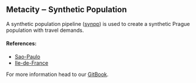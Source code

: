 ## Metacity ‒ Synthetic Population

A synthetic population pipeline ([synpp][1]) is used to create a synthetic Prague population with travel demands.

#### References:
- [Sao-Paulo][2]
- [Ile-de-France][3]

For more information head to our [GitBook][4].

[1]: https://github.com/eqasim-org/synpp "*synpp*"
[2]: https://github.com/eqasim-org/sao_paulo/blob/master/docs/howto.md
[3]: https://github.com/eqasim-org/ile-de-france
[4]: https://docs.metacity.cc/metacity/
